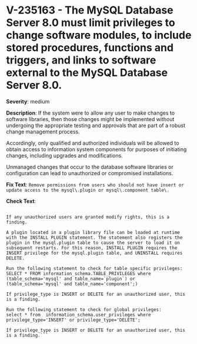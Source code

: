 # V-235163 - The MySQL Database Server 8.0 must limit privileges to change software modules, to include stored procedures, functions and triggers, and links to software external to the MySQL Database Server 8.0.

**Severity**: medium

**Description**:
If the system were to allow any user to make changes to software libraries, then those changes might be implemented without undergoing the appropriate testing and approvals that are part of a robust change management process.

Accordingly, only qualified and authorized individuals will be allowed to obtain access to information system components for purposes of initiating changes, including upgrades and modifications.

Unmanaged changes that occur to the database software libraries or configuration can lead to unauthorized or compromised installations.

**Fix Text**:
```Remove permissions from users who should not have insert or update access to the mysql\.plugin or mysql\.component table\.```

**Check Text**:
```Review Server documentation to determine the authorized owner and users or groups with modify rights for this SQL instance's binary files. Additionally check the owner and users or groups with modify rights for shared software library paths on disk. 

If any unauthorized users are granted modify rights, this is a finding. 

A plugin located in a plugin library file can be loaded at runtime with the INSTALL PLUGIN statement. The statement also registers the plugin in the mysql.plugin table to cause the server to load it on subsequent restarts. For this reason, INSTALL PLUGIN requires the INSERT privilege for the mysql.plugin table, and UNINSTALL requires DELETE.

Run the following statement to check for table specific privileges:
SELECT * FROM information_schema.TABLE_PRIVILEGES where (table_schema='mysql' and table_name=`plugin`) or (table_schema='mysql' and table_name='component';)

If privilege_type is INSERT or DELETE for an unauthorized user, this is a finding.

Run the following statement to check for global privileges:
select * from  information_schema.user_privileges where privilege_type='INSERT' or privilege_type='DELETE';

If privilege_type is INSERT or DELETE for an unauthorized user, this is a finding.```
